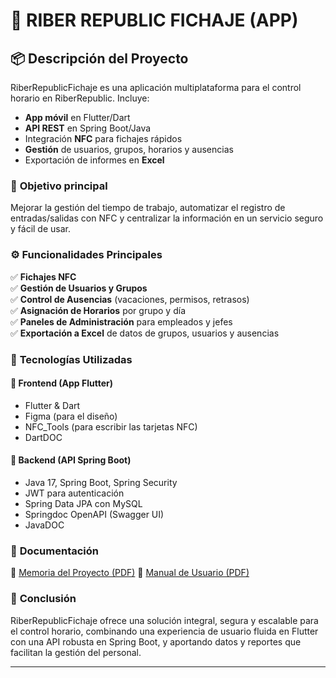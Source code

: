 # 🚀 **RIBER REPUBLIC FICHAJE (APP)**

## 📦 **Descripción del Proyecto**  
RiberRepublicFichaje es una aplicación multiplataforma para el control horario en RiberRepublic. Incluye:

- **App móvil** en Flutter/Dart  
- **API REST** en Spring Boot/Java  
- Integración **NFC** para fichajes rápidos  
- **Gestión** de usuarios, grupos, horarios y ausencias  
- Exportación de informes en **Excel**  

### 🎯 **Objetivo principal**  
Mejorar la gestión del tiempo de trabajo, automatizar el registro de entradas/salidas con NFC y centralizar la información en un servicio seguro y fácil de usar.

### ⚙️ **Funcionalidades Principales**  
✅ **Fichajes NFC**  
✅ **Gestión de Usuarios y Grupos**  
✅ **Control de Ausencias** (vacaciones, permisos, retrasos)  
✅ **Asignación de Horarios** por grupo y día  
✅ **Paneles de Administración** para empleados y jefes  
✅ **Exportación a Excel** de datos de grupos, usuarios y ausencias  

### 🧱 **Tecnologías Utilizadas**  
#### 🔹 **Frontend (App Flutter)**  
- Flutter & Dart
- Figma (para el diseño)
- NFC_Tools (para escribir las tarjetas NFC)
- DartDOC

#### 🔹 **Backend (API Spring Boot)**  
- Java 17, Spring Boot, Spring Security  
- JWT para autenticación  
- Spring Data JPA con MySQL  
- Springdoc OpenAPI (Swagger UI)
- JavaDOC

### 🔗 **Documentación**  
📄 [Memoria del Proyecto (PDF)](Alonso_Perez_Adrian_Memoria_ProyectoFinal_DAM25.pdf)
📖 [Manual de Usuario (PDF)](Alonso_Perez_Adrian_Manual_ProyectoFinal_DAM25.pdf)

### 📌 **Conclusión**  
RiberRepublicFichaje ofrece una solución integral, segura y escalable para el control horario, combinando una experiencia de usuario fluida en Flutter con una API robusta en Spring Boot, y aportando datos y reportes que facilitan la gestión del personal.

---
